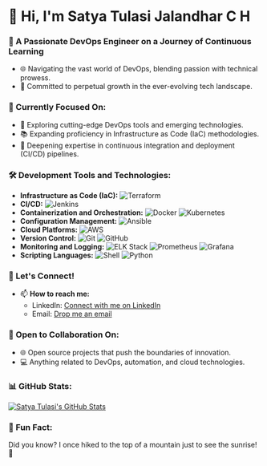 <!--- 👋 Hi, I’m @satyatulasijalandharch --->
# 👋 Hi, I'm Satya Tulasi Jalandhar C H

### 🌱 A Passionate DevOps Engineer on a Journey of Continuous Learning

- 🌐 Navigating the vast world of DevOps, blending passion with technical prowess.
- 🚀 Committed to perpetual growth in the ever-evolving tech landscape.

### 💼 Currently Focused On:

- 🔭 Exploring cutting-edge DevOps tools and emerging technologies.
- 📚 Expanding proficiency in Infrastructure as Code (IaC) methodologies.
- 🚀 Deepening expertise in continuous integration and deployment (CI/CD) pipelines.

### 🛠️ Development Tools and Technologies:

- **Infrastructure as Code (IaC):** ![Terraform](https://img.shields.io/badge/-Terraform-623CE4?style=flat&logo=terraform&logoColor=white)
- **CI/CD:** ![Jenkins](https://img.shields.io/badge/-Jenkins-D24939?style=flat&logo=jenkins&logoColor=white)
- **Containerization and Orchestration:** ![Docker](https://img.shields.io/badge/-Docker-2496ED?style=flat&logo=docker&logoColor=white) ![Kubernetes](https://img.shields.io/badge/-Kubernetes-326CE5?style=flat&logo=kubernetes&logoColor=white)
- **Configuration Management:** ![Ansible](https://img.shields.io/badge/-Ansible-EE0000?style=flat&logo=ansible&logoColor=white)
- **Cloud Platforms:** ![AWS](https://img.shields.io/badge/-AWS-232F3E?style=flat&logo=amazon-aws&logoColor=white)
- **Version Control:** ![Git](https://img.shields.io/badge/-Git-F05032?style=flat&logo=git&logoColor=white) ![GitHub](https://img.shields.io/badge/-GitHub-181717?style=flat&logo=github&logoColor=white)
- **Monitoring and Logging:** ![ELK Stack](https://img.shields.io/badge/-ELK%20Stack-005571?style=flat&logo=elastic&logoColor=white) ![Prometheus](https://img.shields.io/badge/-Prometheus-E6522C?style=flat&logo=prometheus&logoColor=white) ![Grafana](https://img.shields.io/badge/-Grafana-F46800?style=flat&logo=grafana&logoColor=white)
- **Scripting Languages:** ![Shell](https://img.shields.io/badge/-Shell-4EAA25?style=flat&logo=gnu-bash&logoColor=white) ![Python](https://img.shields.io/badge/-Python-3776AB?style=flat&logo=python&logoColor=white)

### 💬 Let's Connect!

- 📫 **How to reach me:**
  - LinkedIn: [Connect with me on LinkedIn](https://www.linkedin.com/in/satya-tulasi-jalandhar-c-h)
  - Email: [Drop me an email](mailto:satyatulasijalandharch2@gmail.com)

### 🤝 Open to Collaboration On:

- 🌐 Open source projects that push the boundaries of innovation.
- 💻 Anything related to DevOps, automation, and cloud technologies.

### 📊 GitHub Stats:

[![Satya Tulasi's GitHub Stats](https://github-readme-stats.vercel.app/api?username=satyatulasijalandharch&show_icons=true&count_private=true&hide=issues&theme=radical)](https://github.com/satyatulasijalandharch)

### 🌟 Fun Fact:

Did you know? I once hiked to the top of a mountain just to see the sunrise! 🌄

<!---
satyatulasijalandharch/satyatulasijalandharch is a ✨ special ✨ repository because its `README.md` (this file) appears on your GitHub profile.
You can click the Preview link to take a look at your changes.
--->
